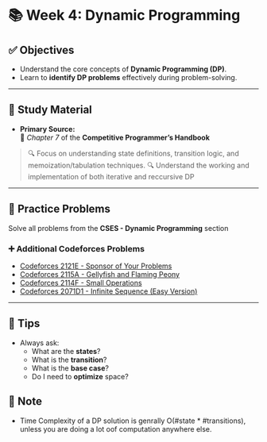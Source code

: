 # 📚 Week 4: Dynamic Programming

## ✅ Objectives
- Understand the core concepts of **Dynamic Programming (DP)**.
- Learn to **identify DP problems** effectively during problem-solving.

---

## 📘 Study Material
- **Primary Source:**  
  📖 *Chapter 7* of the **Competitive Programmer’s Handbook**

> 🔍 Focus on understanding state definitions, transition logic, and memoization/tabulation techniques. 
> 🔍 Understand the working and implementation of both iterative and reccursive DP

---

## 🧠 Practice Problems
Solve all problems from the **CSES - Dynamic Programming** section

### ➕ Additional Codeforces Problems
- [Codeforces 2121E - Sponsor of Your Problems](https://codeforces.com/problemset/problem/2121/E)
- [Codeforces 2115A - Gellyfish and Flaming Peony](https://codeforces.com/problemset/problem/2115/A)
- [Codeforces 2114F - Small Operations](https://codeforces.com/problemset/problem/2114/F)
- [Codeforces 2071D1 - Infinite Sequence (Easy Version)](https://codeforces.com/problemset/problem/2071/D1)

---

## 📝 Tips
- Always ask:
  - What are the **states**?
  - What is the **transition**?
  - What is the **base case**?
  - Do I need to **optimize** space?

## 📝 Note
- Time Complexity of a DP solution is genrally O(#state * #transitions),  unless you are doing a lot oof computation anywhere else.


